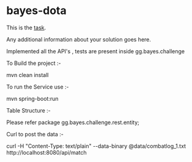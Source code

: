 bayes-dota
==========

This is the [task](TASK.md).

Any additional information about your solution goes here.

Implemented all the API's , tests are present inside 
gg.bayes.challenge

To Build the project :-

mvn clean install 

To run the Service use :-

mvn spring-boot:run



Table Structure :-

Please refer 
package gg.bayes.challenge.rest.entity;





Curl to post the data :-

curl -H "Content-Type: text/plain" --data-binary @data/combatlog_1.txt http://localhost:8080/api/match



